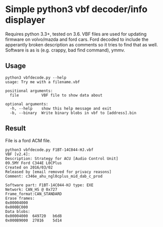 # Simple python3 vbf decoder/info displayer

Requires python 3.3+, tested on 3.6.
VBF files are used for updating firmware on volvo/mazda and ford cars.
Ford decoded to include the apperantly broken description as comments so it tries to find that as well. Software is as is (e.g. crappy, bad find command), ymmv.

## Usage
```
python3 vbfdecode.py --help
usage: Try me with a filename.vbf

positional arguments:
  file          VBF file to show data about

optional arguments:
  -h, --help    show this help message and exit
  -b, --binary  Write binary blobs in vbf to [address].bin
```

## Result
File is a ford ACM file.

```
python3 vbfdecode.py F1BT-14C044-HJ.vbf 
VBF [v2.4]:
Description: Strategy for ACU [Audio Control Unit]
09.5MY Ford C344E L0CPlus
Created on 2016/03/02
Released by [email removed for privacy reasons] 
Comment: c346e_ahu_ngl0cplus_mid_dab_c_prod
                  
Software part: F1BT-14C044-HJ type: EXE
Network: CAN_HS @ 0x727
Frame_format:CAN_STANDARD
Erase frames:
0x00004000
0x000BC000
Data blobs:
0x00004000	649720	 b6d8
0x000B9000	27816	 5d14
```
